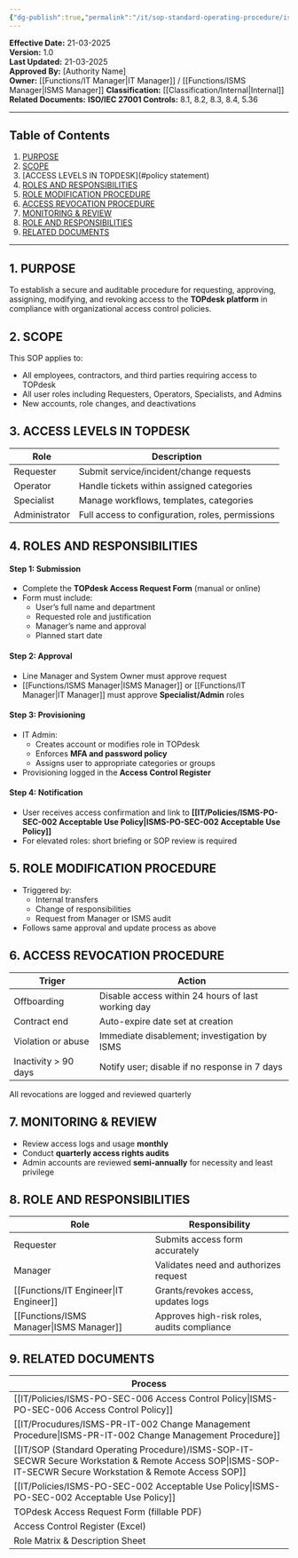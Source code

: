 ```yaml
---
{"dg-publish":true,"permalink":"/it/sop-standard-operating-procedure/isms-sop-it-topaccess-to-pdesk-access-request-sop/","tags":["topdesk","SOP"],"noteIcon":"default"}
---
```


 
**Effective Date:** 21-03-2025  
**Version:** 1.0  
**Last Updated:** 21-03-2025  
**Approved By:** [Authority Name]  
**Owner:** [[Functions/IT Manager\|IT Manager]] / [[Functions/ISMS Manager\|ISMS Manager]]
**Classification:** [[Classification/Internal\|Internal]]
**Related Documents:**
**ISO/IEC 27001 Controls:** 8.1, 8.2, 8.3, 8.4, 5.36

---
## **Table of Contents**  
1. [PURPOSE](#purpose)  
2. [SCOPE](#scope)  
3. [ACCESS LEVELS IN TOPDESK](#policy statement)  
4. [ROLES AND RESPONSIBILITIES](#roles-and-responsibilities)  
5. [ROLE MODIFICATION PROCEDURE](#dmarc)  
6. [ACCESS REVOCATION PROCEDURE](#responsibilities)  
7. [MONITORING & REVIEW](#compliance)  
8. [ROLE AND RESPONSIBILITIES](#registrations)
9. [RELATED DOCUMENTS](9)

---
## **1. PURPOSE**  
To establish a secure and auditable procedure for requesting, approving, assigning, modifying, and revoking access to the **TOPdesk platform** in compliance with organizational access control policies. 
## **2. SCOPE**
This SOP applies to:
- All employees, contractors, and third parties requiring access to TOPdesk
- All user roles including Requesters, Operators, Specialists, and Admins
- New accounts, role changes, and deactivations
## **3. ACCESS LEVELS IN TOPDESK** 

| Role          | Description                                      |
| ------------- | ------------------------------------------------ |
| Requester     | Submit service/incident/change requests          |
| Operator      | Handle tickets within assigned categories        |
| Specialist    | Manage workflows, templates, categories          |
| Administrator | Full access to configuration, roles, permissions |
## **4. ROLES AND RESPONSIBILITIES**

#### Step 1: **Submission**
- Complete the **TOPdesk Access Request Form** (manual or online)
- Form must include:
    - User’s full name and department
    - Requested role and justification
    - Manager’s name and approval
    - Planned start date
#### Step 2: **Approval**
- Line Manager and System Owner must approve request
- [[Functions/ISMS Manager\|ISMS Manager]] or [[Functions/IT Manager\|IT Manager]] must approve **Specialist/Admin** roles
#### Step 3: **Provisioning**
- IT Admin:
    - Creates account or modifies role in TOPdesk
    - Enforces **MFA and password policy**
    - Assigns user to appropriate categories or groups
- Provisioning logged in the **Access Control Register**
#### Step 4: **Notification**
- User receives access confirmation and link to **[[IT/Policies/ISMS-PO-SEC-002 Acceptable Use Policy\|ISMS-PO-SEC-002 Acceptable Use Policy]]**
- For elevated roles: short briefing or SOP review is required
## **5. ROLE MODIFICATION PROCEDURE**  
- Triggered by:
    - Internal transfers
    - Change of responsibilities
    - Request from Manager or ISMS audit
- Follows same approval and update process as above
## **6. ACCESS REVOCATION PROCEDURE**  

| Triger               | Action                                             |
| -------------------- | -------------------------------------------------- |
| Offboarding          | Disable access within 24 hours of last working day |
| Contract end         | Auto-expire date set at creation                   |
| Violation or abuse   | Immediate disablement; investigation by ISMS       |
| Inactivity > 90 days | Notify user; disable if no response in 7 days      |
All revocations are logged and reviewed quarterly
## **7. MONITORING & REVIEW**  
- Review access logs and usage **monthly**
- Conduct **quarterly access rights audits**
- Admin accounts are reviewed **semi-annually** for necessity and least privilege
## **8. ROLE AND RESPONSIBILITIES**

| Role             | Responsibility                              |
| ---------------- | ------------------------------------------- |
| Requester        | Submits access form accurately              |
| Manager          | Validates need and authorizes request       |
| [[Functions/IT Engineer\|IT Engineer]]  | Grants/revokes access, updates logs         |
| [[Functions/ISMS Manager\|ISMS Manager]] | Approves high-risk roles, audits compliance |
## **9. RELATED DOCUMENTS**

| Process                                                      |
| ------------------------------------------------------------ |
| [[IT/Policies/ISMS-PO-SEC-006 Access Control Policy\|ISMS-PO-SEC-006 Access Control Policy]]                    |
| [[IT/Procudures/ISMS-PR-IT-002 Change Management Procedure\|ISMS-PR-IT-002 Change Management Procedure]]               |
| [[IT/SOP (Standard Operating Procedure)/ISMS-SOP-IT-SECWR Secure Workstation & Remote Access SOP\|ISMS-SOP-IT-SECWR Secure Workstation & Remote Access SOP]] |
| [[IT/Policies/ISMS-PO-SEC-002 Acceptable Use Policy\|ISMS-PO-SEC-002 Acceptable Use Policy]]                    |
| TOPdesk Access Request Form (fillable PDF)                   |
| Access Control Register (Excel)                              |
| Role Matrix & Description Sheet                              |








